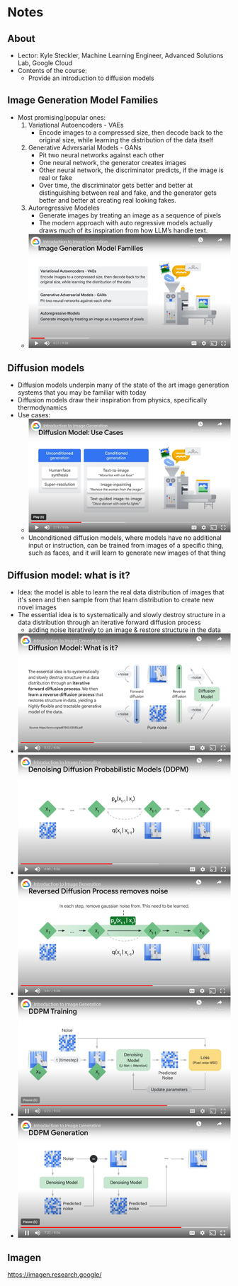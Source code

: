 # Notes

## About
- Lector: Kyle Steckler, Machine Learning Engineer, Advanced Solutions Lab, Google Cloud
- Contents of the course:
    - Provide an introduction to diffusion models

## Image Generation Model Families
- Most promising/popular ones:
    1. Variational Autoencoders - VAEs
        - Encode images to a compressed size, then decode back to the original size, while learning the distribution of the data itself
    2. Generative Adversarial Models - GANs
        - Pit two neural networks against each other
        - One neural network, the generator creates images
        - Other neural network, the discriminator predicts, if the image is real or fake
        - Over time, the discriminator gets better and better at distinguishing between real and fake, and the generator gets better and better at creating real looking fakes.
    3. Autoregressive Modeles
        - Generate images by treating an image as a sequence of pixels
        - The modern approach with auto regressive models actually draws much of its inspiration from how LLM’s handle text.
    - ![model_families.png](images/model_families.png)

## Diffusion models
- Diffusion models underpin many of the state of the art image generation systems that you may be familiar with today
- Diffusion models draw their inspiration from physics, specifically thermodynamics
- Use cases:
    - ![diffusion_models_use_cases.png](images/diffusion_models_use_cases.png)
    - Unconditioned diffusion models, where models have no additional input or instruction, can be trained from images of a specific thing, such as faces, and it will learn to generate new images of that thing

## Diffusion model: what is it?
- Idea: the model is able to learn the real data distribution of images that it's seen and then sample from that learn distribution to create new novel images
- The essential idea is to systematically and slowly destroy structure in a data distribution through an iterative forward diffusion process
    - adding noise iteratively to an image & restore structure in the data
- ![diffusion_model_what_is_it.png](images/diffusion_model_what_is_it.png)
- ![ddpm.png](images/ddpm.png)
- ![rdp.png](images/rdp.png)
- ![ddpm_training.png](images/ddpm_training.png)
- ![ddpm_generation.png](images/ddpm_generation.png)

## Imagen
https://imagen.research.google/
